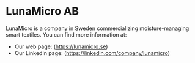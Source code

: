 # LunaMicro AB

LunaMicro is a company in Sweden commercializing moisture-managing smart textiles. You can find more information at:

* Our web page: (https://lunamicro.se)
* Our LinkedIn page: (https://linkedin.com/company/lunamicro)

